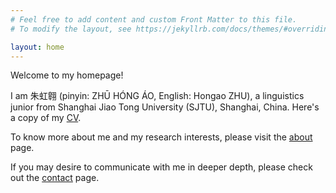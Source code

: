 ```yaml
---
# Feel free to add content and custom Front Matter to this file.
# To modify the layout, see https://jekyllrb.com/docs/themes/#overriding-theme-defaults

layout: home
---
```

Welcome to my homepage!

I am 朱虹翱 (pinyin: ZHŪ HÓNG ÁO, English: Hongao ZHU), a linguistics junior from Shanghai Jiao Tong University (SJTU), Shanghai, China. Here's a copy of my [CV].

To know more about me and my research interests, please visit the [about] page.

If you may desire to communicate with me in deeper depth, please check out the [contact] page.

[about]: /about.markdown/
[contact]: /contact.markdown/
[CV]: /CV.pdf